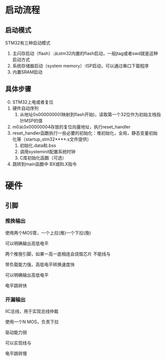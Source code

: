 # 启动流程
## 启动模式

STM32有三种启动模式
1. 主闪存启动（flash）:从stm32内置的flash启动，一般jtag或者swd就是这种启动方式
2. 系统存储器启动（system memory）:ISP启动，可以通过串口下载程序
3. 内置SRAM启动 



## 具体步骤
0. STM32上电或者复位
1. 硬件自动序列
   1. 从地址0x00000000(映射到flash开始)，读取第一个32位作为初始主栈指针MSP的值
2. m0从0x00000004存放的复位向量地址，执行reset_handler
3. reset_handler函数执行一些必要的初始化：堆初始化，全局，静态变量初始化等（startup_stm32****.s文件提供）
   1. 初始化.data和.bss
   2. 调用systeminit配置系统时钟
   3. C库初始化函数（可选）
4. 跳转到main函数中 BX或BLX指令







# 硬件


## 引脚

### 推挽输出
使用两个MOS管，一个上拉(推)一个下拉(挽)   

可以明确输出高低电平

两个推挽引脚，如果一高一底相连会烧毁芯片
不能线与

带负载能力强，高低电平转换速度快    

可以明确输出高低电平

电平跳转快     



### 开漏输出
IIC总线，用于实现总线仲裁     


使用一个N MOS，负责下拉


驱动能力弱


可以实现线与

电平跳转慢
